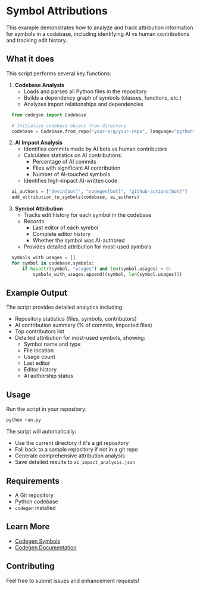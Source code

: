 # Symbol Attributions

This example demonstrates how to analyze and track attribution information for symbols in a codebase, including identifying AI vs human contributions and tracking edit history.

## What it does

This script performs several key functions:

1. **Codebase Analysis**
   - Loads and parses all Python files in the repository
   - Builds a dependency graph of symbols (classes, functions, etc.)
   - Analyzes import relationships and dependencies

```python
  from codegen import Codebase

  # Initialize codebase object from directory
  codebase = Codebase.from_repo("your-org/your-repo", language="python")
```

2. **AI Impact Analysis**
   - Identifies commits made by AI bots vs human contributors
   - Calculates statistics on AI contributions:
     - Percentage of AI commits
     - Files with significant AI contribution
     - Number of AI-touched symbols
   - Identifies high-impact AI-written code

```python
  ai_authors = ["devin[bot]", "codegen[bot]", "github-actions[bot]"]
  add_attribution_to_symbols(codebase, ai_authors)
```

3. **Symbol Attribution**
   - Tracks edit history for each symbol in the codebase
   - Records:
     - Last editor of each symbol
     - Complete editor history
     - Whether the symbol was AI-authored
   - Provides detailed attribution for most-used symbols

```python
  symbols_with_usages = []
  for symbol in codebase.symbols:
      if hasattr(symbol, "usages") and len(symbol.usages) > 0:
          symbols_with_usages.append((symbol, len(symbol.usages)))
```

## Example Output

The script provides detailed analytics including:

- Repository statistics (files, symbols, contributors)
- AI contribution summary (% of commits, impacted files)
- Top contributors list
- Detailed attribution for most-used symbols, showing:
  - Symbol name and type
  - File location
  - Usage count
  - Last editor
  - Editor history
  - AI authorship status

## Usage

Run the script in your repository:

```bash
python run.py
```

The script will automatically:

- Use the current directory if it's a git repository
- Fall back to a sample repository if not in a git repo
- Generate comprehensive attribution analysis
- Save detailed results to `ai_impact_analysis.json`

## Requirements

- A Git repository
- Python codebase
- `codegen` installed

## Learn More

- [Codegen Symbols](https://docs.codegen.com/api-reference/core/Symbol#symbol)
- [Codegen Documentation](https://docs.codegen.com)

## Contributing

Feel free to submit issues and enhancement requests!


